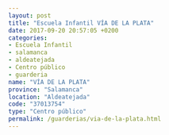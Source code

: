 ```yaml
---
layout: post
title: "Escuela Infantil VÍA DE LA PLATA"
date: 2017-09-20 20:57:05 +0200
categories:
- Escuela Infantil
- salamanca
- aldeatejada
- Centro público
- guarderia
name: "VÍA DE LA PLATA"
province: "Salamanca"
location: "Aldeatejada"
code: "37013754"
type: "Centro público"
permalink: /guarderias/via-de-la-plata.html
---
```

